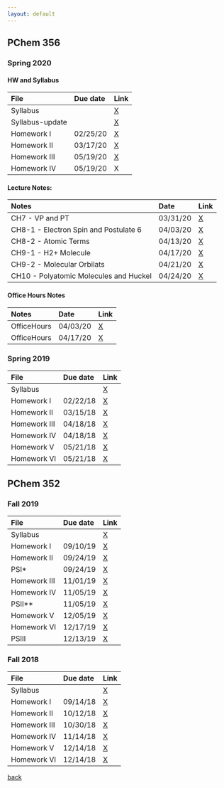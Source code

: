 ```yaml
---
layout: default
---
```


## PChem 356

### Spring 2020

#### HW and Syllabus

| File         | Due date          | Link  | 
|:-------------|:------------------|:------|
| Syllabus     |                   | [X](./assets/Courses/PChem_356_S20/Syllabus.pdf)    |
| Syllabus-update     |            | [X](./assets/Courses/PChem_356_S20/Syllabus-update.pdf)    |
| Homework I   | 02/25/20          | [X](./assets/Courses/PChem_356_S20/HW1.pdf)         |    
| Homework II  | 03/17/20          | [X](./assets/Courses/PChem_356_S20/HW2.pdf)         |
| Homework III | 05/19/20          | [X](./assets/Courses/PChem_356_S20/HW3.pdf)         |           |
| Homework IV  | 05/19/20          | X           |


#### Lecture Notes:


| Notes        | Date              | Link  | 
|:-------------|:------------------|:------|
| CH7 -   VP and PT                                     | 03/31/20   | [X](./assets/Courses/PChem_356_S20/CH7-notes.pdf)    |
| CH8-1 - Electron Spin and Postulate 6                 | 04/03/20   | [X](./assets/Courses/PChem_356_S20/CH8-1-notes.pdf)    |
| CH8-2 - Atomic Terms                                  | 04/13/20   | [X](./assets/Courses/PChem_356_S20/CH8-2-notes.pdf)    |
| CH9-1 - H2+ Molecule                                  | 04/17/20   | [X](./assets/Courses/PChem_356_S20/CH9-1-notes.pdf)    |
| CH9-2 - Molecular Orbilats                            | 04/21/20   | [X](./assets/Courses/PChem_356_S20/CH9-2-notes.pdf)    |
| CH10  - Polyatomic Molecules and Huckel               | 04/24/20   | [X](./assets/Courses/PChem_356_S20/CH10-notes.pdf)    |

#### Office Hours Notes

| Notes        | Date              | Link  | 
|:-------------|:------------------|:------|
| OfficeHours          |    04/03/20       | [X](./assets/Courses/PChem_356_S20/OH-1.pdf)    |
| OfficeHours          |    04/17/20       | [X](./assets/Courses/PChem_356_S20/OH-2.pdf)    |

### Spring 2019

| File         | Due date          | Link  | 
|:-------------|:------------------|:------|
| Syllabus     |                   | [X](./assets/Courses/PChem_356_S19/Syllabus.pdf)      |
| Homework I   | 02/22/18          | [X](./assets/Courses/PChem_356_S19/HW1.pdf)     |
| Homework II  | 03/15/18          | [X](./assets/Courses/PChem_356_S19/HW2.pdf)     |
| Homework III | 04/18/18          | [X](./assets/Courses/PChem_356_S19/HW3.pdf)     |
| Homework IV  | 04/18/18          | [X](./assets/Courses/PChem_356_S19/HW4.pdf)   |
| Homework V   | 05/21/18          | [X](./assets/Courses/PChem_356_S19/HW5.pdf)   |
| Homework VI  | 05/21/18          | [X](./assets/Courses/PChem_356_S19/HW6.pdf)   |

## PChem 352

### Fall 2019

| File         | Due date          | Link  | 
|:-------------|:------------------|:------|
| Syllabus     |                   | [X](./assets/Courses/PChem_352_F19/Syllabus.pdf)      |
| Homework I   | 09/10/19          | [X](./assets/Courses/PChem_352_F19/HW1.pdf)           |    
| Homework II  | 09/24/19          | [X](./assets/Courses/PChem_352_F19/HW2.pdf)           |
| PSI\*        | 09/24/19          | [X](./assets/Courses/PChem_352_F19/PS1.pdf)           |
| Homework III | 11/01/19          | [X](./assets/Courses/PChem_352_F19/HW3.pdf)           |
| Homework IV  | 11/05/19          | [X](./assets/Courses/PChem_352_F19/HW4.pdf)           |
| PSII\*\*     | 11/05/19          | [X](./assets/Courses/PChem_352_F19/PS2.pdf)           |
| Homework V   | 12/05/19          | [X](./assets/Courses/PChem_352_F19/HW5.pdf)           |
| Homework VI  | 12/17/19          | [X](./assets/Courses/PChem_352_F19/HW6.pdf)           |
| PSIII        | 12/13/19          | [X](./assets/Courses/PChem_352_F19/PS3.pdf)           |


### Fall 2018

| File         | Due date          | Link  | 
|:-------------|:------------------|:------|
| Syllabus     |                   | [X](./assets/Courses/PChem_352_F18/Syllabus.pdf)      |
| Homework I   | 09/14/18          | [X](./assets/Courses/PChem_352_F18/HW1.pdf)     |
| Homework II  | 10/12/18          | [X](./assets/Courses/PChem_352_F18/HW2.pdf)     |
| Homework III | 10/30/18          | [X](./assets/Courses/PChem_352_F18/HW3.pdf)     |
| Homework IV  | 11/14/18          | [X](./assets/Courses/PChem_352_F18/HW4.pdf)   |
| Homework V   | 12/14/18          | [X](./assets/Courses/PChem_352_F18/HW5.pdf)   |
| Homework VI  | 12/14/18          | [X](./assets/Courses/PChem_352_F18/HW6.pdf)   |

[back](./)
